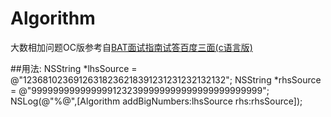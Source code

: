# Algorithm
大数相加问题OC版参考自[BAT面试指南试答百度三面(c语言版)](http://www.huangyibiao.com/baidu-ios-interview-third/)

##用法:
    NSString *lhsSource = @"12368102369126318236218391231231232132132";
    NSString *rhsSource = @"9999999999999991232399999999999999999999999";
    NSLog(@"%@",[Algorithm addBigNumbers:lhsSource rhs:rhsSource]);
